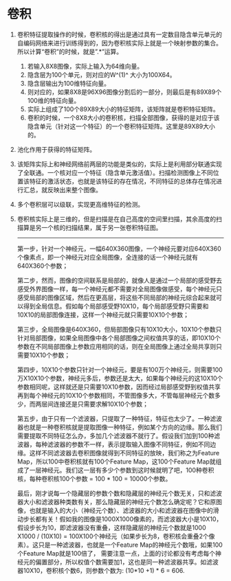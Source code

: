 # 卷积

1. 卷积特征提取操作的时候，卷积核的得出是通过具有一定数目隐含单元单元的自编码网络来进行训练得到的，因为卷积核实际上就是一个映射参数的集合。所以计算“卷积”的时候，就是”.*”运算。

   1. 若输入8X8图像，实际上输入为64维向量。
   2. 隐含层为100个单元，则对应的W^(1)^ 大小为100X64。
   3. 隐含层输出为100维特征向量。
   4. 则对应的，如果8X8是96X96图像分割后的一部分，则最后是有89X89个100维的特征向量。
   5. 实际上组成了100个89X89大小的特征矩阵，该矩阵就是卷积特征矩阵。
   6. 卷积的时候，一个8X8大小的卷积核，扫描全部图像，获得的是对应于该隐含单元（针对这一个特征）的一个卷积特征矩阵。这里是89X89大小的。

2. 池化作用于获得的特征矩阵。

3. 该矩阵实际上和神经网络前两层的功能是类似的，实际上是利用部分联通实现了全联通。一个核对应一个特征（隐含单元激活值）。扫描检测图像上不同位置该特征的激活状态，也就是该特征的存在情况，不同特征的总体存在情况进行汇总，就反映出来整个图像。

4. 多个卷积层可以级联，实现更高维特征的检测。

5. 卷积核实际上是三维的，但是扫描是在自己高度的空间里扫描，其余高度的扫描算是另一个核的扫描结果，属于另一张卷积特征图。 

   ---

   第一步，针对一个神经元，一幅640X360图像，一个神经元要对应640X360个像素点，即一个神经元对应全局图像，全连接的话一个神经元就有640X360个参数；

   第二步，然而，图像的空间联系是局部的，就像人是通过一个局部的感受野去感受外界图像一样，每一个神经元都不需要对全局图像做感受，每个神经元只感受局部的图像区域，然后在更高层，将这些不同局部的神经元综合起来就可以得到全局信息。假如每个局部感受野10X10，每个局部感受野只需要和10X10的局部图像连接，这样一个神经元就只需要10X10个参数；

   第三步，全局图像是640X360，但局部图像只有10X10大小，10X10个参数只针对局部图像，如果全局图像中各个局部图像之间权值共享的话，即10X10个参数在不同局部图像上参数应用相同的话，则在全局图像上通过全局共享则只需要10X10个参数；

   第四步，10X10个参数只针对一个神经元，要是有100万个神经元，则需要100万X10X10个参数，神经元多后，参数还是太大，如果每个神经元的这10X10个参数相同呢，这样就还是只需要10X10参数，因而经过局部感受野到权值共享再到每个神经元的10X10个参数相同，不管图像多大，不管每层神经元个数多少，而两层间连接还是只需要求解10X10个参数；

   第五步，由于只有一个滤波器，只提取了一种特征，特征也太少了。一种滤波器也就是一种卷积核就是提取图像一种特征，例如某个方向的边缘。那么我们需要提取不同特征怎么办，多加几个滤波器不就行了。假设我们加到100种滤波器，每种滤波器的参数不一样，表示提取输入图像不同特征，例如不同边缘。这样不同滤波器去卷积图像就得到不同特征的放映，我们称之为Feature Map，所以100中卷积核就有100个Feature Map，这100个Feature Map就组成了一层神经元。我们这一层有多少个参数到这时候就明了吧，100种卷积核，每种卷积核100个参数  = 100 * 100 = 10000个参数。

   最后，刚才说每一个隐藏层的参数个数和隐藏层的神经元个数无关，只和滤波器大小和滤波器种类数有关，那么隐藏层的神经元个数怎么确定呢？它和原图像，也就是输入的大小（神经元个数）、滤波器的大小和滤波器在图像中的滑动步长都有关！假如我的图像是1000X1000像素的，而滤波器大小是10X10，假设步长为10，即滤波器没有重叠，这样隐藏层的神经元个数就是1000 X1000 / (10X10) = 100X100个神经元（如果步长为8，卷积核会重叠2个像素）。这只是一种滤波器，也就是一个Feature Map的神经元个数哦，如果100个Feature Map就是100倍了，   需要注意一点，上面的讨论都没有考虑每个神经元的偏置部分，所以权值个数需要加1，这也是同一种滤波器共享。如滤波器10X10，卷积核个数6，则参数个数为: (10*10 +1) * 6 = 606.